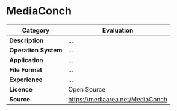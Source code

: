 # MediaConch

| Category | Evaluation |
| --- | --- |
| **Description** | ... |
| **Operation System**  | ...  |
| **Application** | ... |
| **File Format** | ... |
| **Experience** | ... |
| **Licence** | Open Source |
| **Source** | https://mediaarea.net/MediaConch |
